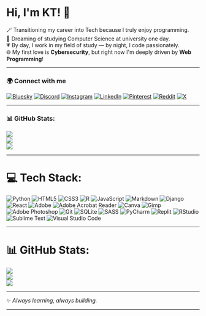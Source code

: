 # Hi, I'm KT! 👋

🪄 Transitioning my career into Tech because I truly enjoy programming.  
🩵 Dreaming of studying Computer Science at university one day.  
💗 By day, I work in my field of study — by night, I code passionately.  
🌐 My first love is **Cybersecurity**, but right now I'm deeply driven by **Web Programming**!

---

### 🌍 Connect with me

[![Bluesky](https://img.shields.io/badge/bluesky-0285FF?style=for-the-badge&logo=bluesky&logoColor=%23FFFFFF)](https://bsky.app/profile/https://bsky.app/profile/kaucodes.bsky.social) [![Discord](https://img.shields.io/badge/Discord-%237289DA.svg?logo=discord&logoColor=white)](https://discord.gg/kaiteahmad) [![Instagram](https://img.shields.io/badge/Instagram-%23E4405F.svg?logo=Instagram&logoColor=white)](https://instagram.com/kaucodes) [![LinkedIn](https://img.shields.io/badge/LinkedIn-%230077B5.svg?logo=linkedin&logoColor=white)](https://linkedin.com/in/kauthar-ahmad-0b2941226) [![Pinterest](https://img.shields.io/badge/Pinterest-%23E60023.svg?logo=Pinterest&logoColor=white)](https://pinterest.com/Dkauthar) [![Reddit](https://img.shields.io/badge/Reddit-%23FF4500.svg?logo=Reddit&logoColor=white)](https://reddit.com/user/ScaryGold9641) [![X](https://img.shields.io/badge/X-black.svg?logo=X&logoColor=white)](https://x.com/RESCONROD) 

---
### 📊 GitHub Stats:

![](https://github-readme-stats.vercel.app/api?username=kaucodes&theme=dark&hide_border=false&include_all_commits=false&count_private=false)<br/>
![](https://nirzak-streak-stats.vercel.app/?user=kaucodes&theme=dark&hide_border=false)<br/>
![](https://github-readme-stats.vercel.app/api/top-langs/?username=kaucodes&theme=dark&hide_border=false&include_all_commits=false&count_private=false&layout=compact)

---
# 💻 Tech Stack:

![Python](https://img.shields.io/badge/python-3670A0?style=for-the-badge&logo=python&logoColor=ffdd54) ![HTML5](https://img.shields.io/badge/html5-%23E34F26.svg?style=for-the-badge&logo=html5&logoColor=white) ![CSS3](https://img.shields.io/badge/css3-%231572B6.svg?style=for-the-badge&logo=css3&logoColor=white) ![R](https://img.shields.io/badge/r-%23276DC3.svg?style=for-the-badge&logo=r&logoColor=white) ![JavaScript](https://img.shields.io/badge/javascript-%23323330.svg?style=for-the-badge&logo=javascript&logoColor=%23F7DF1E) ![Markdown](https://img.shields.io/badge/markdown-%23000000.svg?style=for-the-badge&logo=markdown&logoColor=white) ![Django](https://img.shields.io/badge/django-%23092E20.svg?style=for-the-badge&logo=django&logoColor=white) ![React](https://img.shields.io/badge/react-%2320232a.svg?style=for-the-badge&logo=react&logoColor=%2361DAFB) ![Adobe](https://img.shields.io/badge/adobe-%23FF0000.svg?style=for-the-badge&logo=adobe&logoColor=white) ![Adobe Acrobat Reader](https://img.shields.io/badge/Adobe%20Acrobat%20Reader-EC1C24.svg?style=for-the-badge&logo=Adobe%20Acrobat%20Reader&logoColor=white) ![Canva](https://img.shields.io/badge/Canva-%2300C4CC.svg?style=for-the-badge&logo=Canva&logoColor=white) ![Gimp](https://img.shields.io/badge/Gimp-657D8B?style=for-the-badge&logo=gimp&logoColor=FFFFFF) ![Adobe Photoshop](https://img.shields.io/badge/adobe%20photoshop-%2331A8FF.svg?style=for-the-badge&logo=adobe%20photoshop&logoColor=white) ![Git](https://img.shields.io/badge/git-%23F05033.svg?style=for-the-badge&logo=git&logoColor=white) ![SQLite](https://img.shields.io/badge/sqlite-%2307405e.svg?style=for-the-badge&logo=sqlite&logoColor=white) ![SASS](https://img.shields.io/badge/SASS-hotpink.svg?style=for-the-badge&logo=SASS&logoColor=white) ![PyCharm](https://img.shields.io/badge/pycharm-143?style=for-the-badge&logo=pycharm&logoColor=black&color=black&labelColor=green) ![Replit](https://img.shields.io/badge/Replit-DD1200?style=for-the-badge&logo=Replit&logoColor=white) ![RStudio](https://img.shields.io/badge/RStudio-4285F4?style=for-the-badge&logo=rstudio&logoColor=white) ![Sublime Text](https://img.shields.io/badge/sublime_text-%23575757.svg?style=for-the-badge&logo=sublime-text&logoColor=important) ![Visual Studio Code](https://img.shields.io/badge/Visual%20Studio%20Code-0078d7.svg?style=for-the-badge&logo=visual-studio-code&logoColor=white)

---
# 📊 GitHub Stats:
![](https://github-readme-stats.vercel.app/api?username=kaucodes&theme=dark&hide_border=false&include_all_commits=false&count_private=false)<br/>
![](https://nirzak-streak-stats.vercel.app/?user=kaucodes&theme=dark&hide_border=false)<br/>
![](https://github-readme-stats.vercel.app/api/top-langs/?username=kaucodes&theme=dark&hide_border=false&include_all_commits=false&count_private=false&layout=compact)

---
✨ _Always learning, always building._

---
